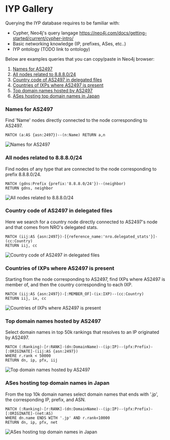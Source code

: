 # IYP Gallery

Querying the IYP database requires to be familiar with:
- Cypher, Neo4j's query langage https://neo4j.com/docs/getting-started/current/cypher-intro/
- Basic networking knowledge (IP, prefixes, ASes, etc..)
- IYP ontology (TODO link to ontology)

Below are examples queries that you can copy/paste in Neo4j browser:
1. [Names for AS2497](#names-for-as2497)
2. [All nodes related to 8.8.8.0/24](#all-nodes-related-to-888024)
3. [Country code of AS2497 in delegated files](#country-code-of-as2497-in-delegated-files)
4. [Countries of IXPs where AS2497 is present](#countries-of-ixps-where-as2497-is-present)
5. [Top domain names hosted by AS2497](#top-domain-names-hosted-by-as2497)
6. [ASes hosting top domain names in Japan](#ases-hosting-top-domain-names-in-japan)


### Names for AS2497
Find 'Name' nodes directly connected to the node corresponding to AS2497.
```cypher
MATCH (a:AS {asn:2497})--(n:Name) RETURN a,n
```
![Names for AS2497](/documentation/assets/gallery/as2497names.svg)


### All nodes related to 8.8.8.0/24
Find nodes of any type that are connected to the node corresponding to prefix 
8.8.8.0/24.
```cypher
MATCH (gdns:Prefix {prefix:'8.8.8.0/24'})--(neighbor)
RETURN gdns, neighbor
```
![All nodes related to 8.8.8.0/24](/documentation/assets/gallery/prefixAllRelated.svg)


### Country code of AS2497 in delegated files
Here we search for a country node directly connected to AS2497's node and that
comes from NRO's delegated stats.
```cypher
MATCH (iij:AS {asn:2497})-[{reference_name:'nro.delegated_stats'}]-(cc:Country)
RETURN iij, cc
```
![Country code of AS2497 in delegated files](/documentation/assets/gallery/as2497country.svg)


### Countries of IXPs where AS2497 is present
Starting from the node corresponding to AS2497, find IXPs where AS2497 is member
of, and then the country corresponding to each IXP.
```cypher
MATCH (iij:AS {asn:2497})-[:MEMBER_OF]-(ix:IXP)--(cc:Country)
RETURN iij, ix, cc
```
![Countries of IXPs where AS2497 is present](/documentation/assets/gallery/as2497ixpCountry.svg)


### Top domain names hosted by AS2497
Select domain names in top 50k rankings that resolves to an IP originated by
AS2497.
```cypher
MATCH (:Ranking)-[r:RANK]-(dn:DomainName)--(ip:IP)--(pfx:Prefix)-[:ORIGINATE]-(iij:AS {asn:2497})
WHERE r.rank < 50000
RETURN dn, ip, pfx, iij
```
![Top domain names hosted by AS2497](/documentation/assets/gallery/as2497domainNames.svg)


### ASes hosting top domain names in Japan
From the top 10k domain names select domain names that ends with '.jp', the
corresponding IP, prefix, and ASN.
```cypher
MATCH (:Ranking)-[r:RANK]-(dn:DomainName)--(ip:IP)--(pfx:Prefix)-[:ORIGINATE]-(net:AS)
WHERE dn.name ENDS WITH '.jp' AND r.rank<10000
RETURN dn, ip, pfx, net
```
![ASes hosting top domain names in Japan](/documentation/assets/gallery/top10kJapanAS.svg)
